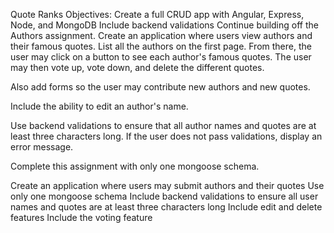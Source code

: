 Quote Ranks
Objectives:
Create a full CRUD app with Angular, Express, Node, and MongoDB
Include backend validations
Continue building off the Authors assignment. Create an application where users view authors and their famous quotes. List all the authors on the first page. From there, the user may click on a button to see each author's famous quotes. The user may then vote up, vote down, and delete the different quotes.  

Also add forms so the user may contribute new authors and new quotes.

Include the ability to edit an author's name.

Use backend validations to ensure that all author names and quotes are at least three characters long. If the user does not pass validations, display an error message.

Complete this assignment with only one mongoose schema.

 Create an application where users may submit authors and their quotes
 Use only one mongoose schema
 Include backend validations to ensure all user names and quotes are at least three characters long
 Include edit and delete features
 Include the voting feature

